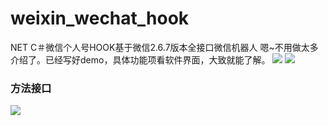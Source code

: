 # weixin_wechat_hook
NET C＃微信个人号HOOK基于微信2.6.7版本全接口微信机器人
嗯~不用做太多介绍了。已经写好demo，具体功能项看软件界面，大致就能了解。
<img src="http://wx4.sinaimg.cn/large/0060lm7Tly1g1ik5bwbvtj30p20dc0tv.jpg" >
<img src="http://wx2.sinaimg.cn/large/0060lm7Tly1g1ik5phrnyj30p20dcjse.jpg" >
<h3>方法接口</h3>
<img src="https://ws4.sinaimg.cn/large/007vLMz8ly1g1ijwhhwx5j30o10t477f.jpg" >
